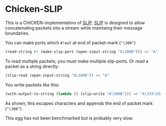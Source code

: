 # Chicken-SLIP

  [SLIP]:http://en.wikipedia.org/wiki/Serial_Line_Internet_Protocol

This is a CHICKEN-implementatino of [SLIP]. [SLIP] is designed to allow concatenating packets
into a stream while maintaing their message boundaries.

You can make ports which `#!eof` at end of packet-mark (`"\300"`)

```scheme
(read-string #f (make-slip-port (open-input-string "A\300B"))) => "A"
```

To read multiple packets, you must make multiple slip-ports. Or read a packet as a string directly:

```scheme
(slip-read (open-input-string "A\300B")) => "A"
```

You write packets like this:

```scheme
(with-output-to-string (lambda () (slip-write "A\300B"))) => "A\333\334B\300"
```

As shown, this escapes characters and appends the end of packet mark (`"\300"`).

This egg has not been benchmarked but is probably very slow.
